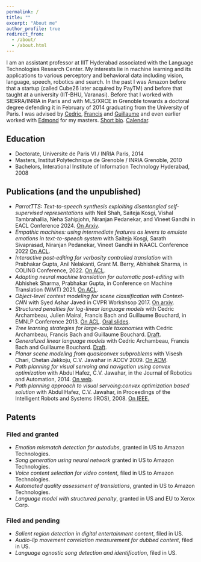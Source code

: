 ```yaml
---
permalink: /
title: ""
excerpt: "About me"
author_profile: true
redirect_from: 
  - /about/
  - /about.html
---
```


I am an assistant professor at IIIT Hyderabad associated with the Language Technologies Research Center. My interests lie in machine learning and its applications to various perceptory and behavioral data including vision, language, speech, robotics and search. 
In the past I was Amazon before that a startup (called Cube26 later acquired by PayTM) and before that taught at a university (IIT-BHU, Varanasi). Before that I worked with SIERRA/INRIA in Paris and with MLS/XRCE in Grenoble towards a doctoral degree defending it in February of 2014 graduating from the University of Paris. I was advised by [Cedric](http://www0.cs.ucl.ac.uk/staff/c.archambeau/), [Francis](https://www.di.ens.fr/~fbach/) and [Guillaume](https://gbouchar.github.io/) and even earlier worked with [Edmond](http://morpheo.inrialpes.fr/people/Boyer/) for my masters.
[Short bio](contact/).
[Calendar](https://outlook.office365.com/owa/calendar/959f32d9ab004fb8aacfd9324ecdac2e@iiit.ac.in/f4269116ce594c6d9c4d429217ab18b015082250086492720480/calendar.html).

Education
-----
* Doctorate, Universite de Paris VI / INRIA Paris, 2014
* Masters, Institut Polytechnique de Grenoble / INRIA Grenoble, 2010
* Bachelors, Interational Institute of Information Technology Hyderabad, 2008

Publications (and the unpublished)
----
* _ParrotTTS: Text-to-speech synthesis exploiting disentangled self-supervised representations_ with Neil Shah, Saiteja Kosgi, Vishal Tambrahallia, Neha Sahipjohn, Niranjan Pedanekar, and Vineet Gandhi in EACL Conference 2024. [On Arxiv](https://arxiv.org/abs/2303.01261v2).
* _Empathic machines: using intermediate features as levers to emulate emotions in text-to-speech system_ with Saiteja Kosgi, Sarath Sivaprasad, Niranjan Pedanekar, Vineet Gandhi in NAACL Conference 2022 [On ACL](https://aclanthology.org/2022.naacl-main.26/).
* _Interactive post-editing for verbosity controlled translation_ with Prabhakar Gupta, Anil Nelakanti, Grant M. Berry, Abhishek Sharma, in COLING Conference, 2022. [On ACL](https://aclanthology.org/2022.coling-1.454/).
* _Adapting neural machine translation for automatic post-editing_ with Abhishek Sharma, Prabhakar Gupta, in Conference on Machine Translation (WMT) 2021. [On ACL](https://aclanthology.org/2021.wmt-1.35/).
* _Object-level context modeling for scene classification with Context-CNN_ with Syed Ashar Javed in CVPR Workshsop 2017. [On arxiv](https://arxiv.org/abs/1705.04358).
* _Structured penalties for log-linear language models_ with Cedric Archambeau, Julien Mairal, Francis Bach and Guillaume Bouchard, in EMNLP Conference 2013. [On ACL](https://aclanthology.org/D13-1024/). [Oral slides](https://drive.google.com/file/d/1yzhVnA5R7I51EJ3sB5EhmpQfg6_4QR26/).
* _Tree learning strategies for large-scale taxonomies_ with Cedric Archambeau, Francis Bach and Guillaume Bouchard. [Draft](https://drive.google.com/file/d/1wyFinq6iAyhDbP4eHZG-6zcMEvj7TQoh/).
* _Generalized linear language models_ with Cedric Archambeau, Francis Bach and Guillaume Bouchard. [Draft](https://drive.google.com/file/d/1MyaX_t9qBwtvhhLrgC659vP6yLWIyDrF/).
* _Planar scene modeling from quasiconvex subproblems_ with Visesh Chari, Chetan Jakkoju, C.V. Jawahar in ACCV 2009. [On ACM](https://dl.acm.org/doi/abs/10.1007/978-3-642-12304-7_4).
* _Path planning for visual servoing and navigation using convex optimization_ with Abdul Hafez, C.V. Jawahar, in the Journal of Robotics and Automation, 2014. [On web](https://drive.google.com/file/d/1YATahupD_2UViEzTakyJE7Y75-MRg6gb/).
* _Path planning approach to visual servoing:convex optimization based solution_ with Abdul Hafez, C.V. Jawahar, in Proceedings of the Intelligent Robots and Systems (IROS), 2008. [On IEEE.](https://ieeexplore.ieee.org/abstract/document/4399590)

Patents
------
### Filed and granted
* _Emotion mismatch detection for autodubs_, granted in US to Amazon Technologies.
* _Song generation using neural network_ granted in US to Amazon Technologies.
* _Voice content selection for video content_, filed in US to Amazon Technologies.
* _Automated quality assessment of translations_, granted in US to Amazon Technologies.
* _Language model with structured penalty_, granted in US and EU to Xerox Corp.

### Filed and pending
* _Salient region detection in digital entertainment content_, filed in US.
* _Audio-lip movement correlation measurement for dubbed content_, filed in US.
* _Language agnostic song detection and identification_, filed in US.
